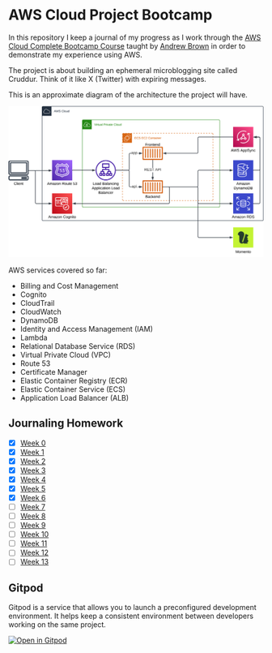 # AWS Cloud Project Bootcamp

In this repository I keep a journal of my progress as I work through the [AWS Cloud Complete Bootcamp Course](https://www.youtube.com/watch?v=zA8guDqfv40) taught by [Andrew Brown](https://github.com/omenking) in order to demonstrate my experience using AWS.

The project is about building an ephemeral microblogging site called Cruddur. Think of it like X (Twitter) with expiring messages.

This is an approximate diagram of the architecture the project will have.

![Cruddur_-_Logical_Architecture_Diagram](/journal/assets/week0/Cruddur_-_Logical_Architecture_Diagram.png)

AWS services covered so far:
- Billing and Cost Management
- Cognito
- CloudTrail
- CloudWatch
- DynamoDB
- Identity and Access Management (IAM)
- Lambda
- Relational Database Service (RDS)
- Virtual Private Cloud (VPC)
- Route 53
- Certificate Manager
- Elastic Container Registry (ECR)
- Elastic Container Service (ECS)
- Application Load Balancer (ALB)

## Journaling Homework

- [x] [Week 0](journal/week0.md)
- [x] [Week 1](journal/week1.md)
- [x] [Week 2](journal/week2.md)
- [x] [Week 3](journal/week3.md)
- [x] [Week 4](journal/week4.md)
- [x] [Week 5](journal/week5.md)
- [x] [Week 6](journal/week6.md)
- [ ] [Week 7](journal/week7.md)
- [ ] [Week 8](journal/week8.md)
- [ ] [Week 9](journal/week9.md)
- [ ] [Week 10](journal/week10.md)
- [ ] [Week 11](journal/week11.md)
- [ ] [Week 12](journal/week12.md)
- [ ] [Week 13](journal/week13.md)

## Gitpod

Gitpod is a service that allows you to launch a preconfigured development environment. It helps keep a consistent environment between developers working on the same project.

[![Open in Gitpod](https://gitpod.io/button/open-in-gitpod.svg)](https://gitpod.io/?autostart=true#https://github.com/danielwohlgemuth/aws-bootcamp-cruddur-2023)
